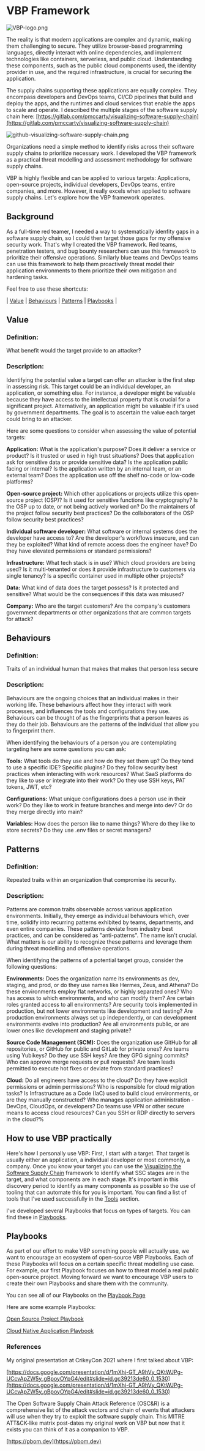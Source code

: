 # VBP Framework

![VBP-logo.png](playbooks/images/VBP-banner.png)

The reality is that modern applications are complex and dynamic, making them challenging to secure. They utilize browser-based programming languages, directly interact with online dependencies, and implement technologies like containers, serverless, and public cloud. Understanding these components, such as the public cloud components used, the identity provider in use, and the required infrastructure, is crucial for securing the application.

The supply chains supporting these applications are equally complex. They encompass developers and DevOps teams, CI/CD pipelines that build and deploy the apps, and the runtimes and cloud services that enable the apps to scale and operate.  I described the multiple stages of the software supply chain here: [https://gitlab.com/pmccarty/visualizing-software-supply-chain](https://gitlab.com/pmccarty/visualizing-software-supply-chain)

![github-visualizing-software-supply-chain.png](playbooks/images/github-visualizing-software-supply-chain.png)

Organizations need a simple method to identify risks across their software supply chains to prioritize necessary work.  I developed the VBP framework as a practical threat modelling and assessment methodology for software supply chains.

VBP is highly flexible and can be applied to various targets: Applications, open-source projects, individual developers, DevOps teams, entire companies, and more. However, it really excels when applied to software supply chains.  Let's explore how the VBP framework operates.

## Background

As a full-time red teamer, I needed a way to systematically idenfity gaps in a software supply chain, so I could then target those gaps for my offensive security work. That's why I created the VBP framework.  Red teams, penetration testers, and bug bounty researchers can use this framework to prioritize their offensive operations. Similarly blue teams and DevOps teams can use this framework to help them proactively threat model their application environments to them prioritize their own mitigation and hardening tasks.

Feel free to use these shortcuts:

| [Value](#value) | [Behaviours](#behaviours) | [Patterns](#patterns) | [Playbooks](PLAYBOOKS.md) |


## Value

### Definition: 

What benefit would the target provide to an attacker?

### Description:

Identifying the potential value a target can offer an attacker is the first step in assessing risk. This target could be an individual developer, an application, or something else. For instance, a developer might be valuable because they have access to the intellectual property that is crucial for a significant project. Alternatively, an application might be valuable if it's used by government departments. The goal is to ascertain the value each target could bring to an attacker.

Here are some questions to consider when assessing the value of potential targets:

**Application:** What is the application's purpose? Does it deliver a service or product? Is it trusted or used in high trust situations? Does that application ask for sensitive data or provide sensitive data? Is the application public facing or internal? Is the application written by an internal team, or an external team? Does the application use off the shelf no-code or low-code platforms?

**Open-source project:** Which other applications or projects utilize this open-source project (OSP)? Is it used for sensitive functions like cryptography? Is the OSP up to date, or not being actively worked on? Do the maintainers of the project follow security best practices? Do the collaborators of the OSP follow security best practices?

**Individual software developer:** What software or internal systems does the developer have access to? Are the developer's workflows insecure, and can they be exploited? What kind of remote access does the engineer have? Do they have elevated permissions or standard permissions?

**Infrastructure:** What tech stack is in use? Which cloud providers are being used? Is it multi-tenanted or does it provide infrastructure to customers via single tenancy? Is a specific container used in multiple other projects?

**Data:** What kind of data does the target possess? Is it protected and sensitive? What would be the consequences if this data was misused?

**Company:** Who are the target customers? Are the company's customers government departments or other organizations that are common targets for attack?


## Behaviours

### Definition:

Traits of an individual human that makes that makes that person less secure

### Description:

Behaviours are the ongoing choices that an individual makes in their working life. These behaviours affect how they interact with work processes, and influences the tools and configurations they use. Behaviours can be thought of as the fingerprints that a person leaves as they do their job. Behaviours are the patterns of the individual that allow you to fingerprint them.

When identifying the behaviours of a person you are contemplating targeting here are some questions you can ask:

**Tools:** What tools do they use and how do they set them up? Do they tend to use a specific IDE? Specific plugins? Do they follow security best practices when interacting with work resources? What SaaS platforms do they like to use or integrate into their work? Do they use SSH keys, PAT tokens, JWT, etc?

**Configurations:** What unique configurations does a person use in their work? Do they like to work in feature branches and merge into dev? Or do they merge directly into main?

**Variables:** How does the person like to name things? Where do they like to store secrets? Do they use .env files or secret managers?


## Patterns

### Definition:

Repeated traits within an organization that compromise its security.

### Description: 

Patterns are common traits observable across various application environments. Initially, they emerge as individual behaviours which, over time, solidify into recurring patterns exhibited by teams, departments, and even entire companies. These patterns deviate from industry best practices, and can be considered as "anti-patterns". The name isn't crucial. What matters is our ability to recognize these patterns and leverage them during threat modelling and offensive operations.

When identifying the patterns of a potential target group, consider the following questions:

**Environments:** Does the organization name its environments as dev, staging, and prod, or do they use names like Hermes, Zeus, and Athena? Do these environments employ flat networks, or highly separated ones? Who has access to which environments, and who can modify them? Are certain roles granted access to all environments? Are security tools implemented in production, but not lower environments like development and testing? Are production environments always set up independently, or can development environments evolve into production? Are all environments public, or are lower ones like development and staging private?

**Source Code Management (SCM):** Does the organization use GitHub for all repositories, or GitHub for public and GitLab for private ones? Are teams using Yubikeys? Do they use SSH keys? Are they GPG signing commits? Who can approve merge requests or pull requests? Are team leads permitted to execute hot fixes or deviate from standard practices?

**Cloud:** Do all engineers have access to the cloud? Do they have explicit permissions or admin permissions? Who is responsible for cloud migration tasks? Is Infrastructure as a Code (IaC) used to build cloud environments, or are they manually constructed? Who manages application administration - DevOps, CloudOps, or developers? Do teams use VPN or other secure means to access cloud resources? Can you SSH or RDP directly to servers in the cloud?%

## How to use VBP practically

Here's how I personally use VBP:  First, I start with a target.  That target is usually either an application, a individual developer or most commonly, a company.  Once you know your target you can use the [Visualizing the Software Supply Chain](https://gitlab.com/pmccarty/visualizing-software-supply-chain) framework to identify what SSC stages are in the target, and what components are in each stage. It's important in this discovery period to identify as many components as possible so the use of tooling that can automate this for you is important.  You can find a list of tools that I've used successfully in the [Tools](TOOLS.md) section. 

I've developed several Playbooks that focus on types of targets.  You can find these in [Playbooks](PLAYBOOKS.md). 

## Playbooks

As part of our effort to make VBP something people will actually use, we want to encourage an ecosystem of open-source VBP Playbooks.  Each of these Playbooks will focus on a certain specific threat modelling use case.  For example, our first Playbook focuses on how to threat model a real public open-source project.  Moving forward we want to encourage VBP users to create their own Playbooks and share them with the community.  

You can see all of our Playbooks on the [Playbook Page](PLAYBOOKS.md)

Here are some example Playbooks:

[Open Source Project Playbook](playbooks/OPEN-SOURCE-PROJECT-VBP-PLAYBOOK.md)

[Cloud Native Application Playbook](playbooks/CLOUD-NATIVE-APPLICATION-VBP-PLAYBOOK.md)

### References

My original presentation at CrikeyCon 2021 where I first talked about VBP:

[https://docs.google.com/presentation/d/1mXhj-GT_A9hVy_QKtWJPg-UCcvApZW5y_gBpoyOYpG4/edit#slide=id.gc39213de60_0_1530](https://docs.google.com/presentation/d/1mXhj-GT_A9hVy_QKtWJPg-UCcvApZW5y_gBpoyOYpG4/edit#slide=id.gc39213de60_0_1530)

The Open Software Supply Chain Attack Reference (OSC&R) is a comprehensive list of the attack vectors and chain of events that attackers will use when they try to exploit the software supply chain.  This MITRE ATT&CK-like matrix post-dates my original work on VBP but now that it exists you can think of it as a companion to VBP.

[https://pbom.dev](https://pbom.dev)
